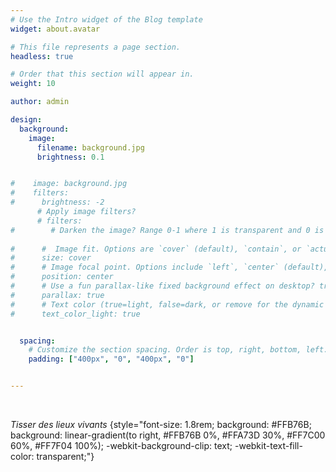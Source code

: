 ```yaml
---
# Use the Intro widget of the Blog template
widget: about.avatar

# This file represents a page section.
headless: true

# Order that this section will appear in.
weight: 10

author: admin

design:
  background:
    image:
      filename: background.jpg
      brightness: 0.1


#    image: background.jpg
#    filters:
#      brightness: -2
      # Apply image filters?
      # filters:
#        # Darken the image? Range 0-1 where 1 is transparent and 0 is opaque.
        
#      #  Image fit. Options are `cover` (default), `contain`, or `actual` size.
#      size: cover
#      # Image focal point. Options include `left`, `center` (default), or `right`.
#      position: center
#      # Use a fun parallax-like fixed background effect on desktop? true/false
#      parallax: true
#      # Text color (true=light, false=dark, or remove for the dynamic theme color).
#      text_color_light: true


  spacing:
    # Customize the section spacing. Order is top, right, bottom, left.
    padding: ["400px", "0", "400px", "0"]


---
```


&nbsp;


*Tisser des lieux vivants*
{style="font-size: 1.8rem; background: #FFB76B; background: linear-gradient(to right, #FFB76B 0%, #FFA73D 30%, #FF7C00 60%, #FF7F04 100%); -webkit-background-clip: text; -webkit-text-fill-color: transparent;"}


&nbsp;

 <!---
Check out my [resumé](/about/) and portfolio below 😍
-->


